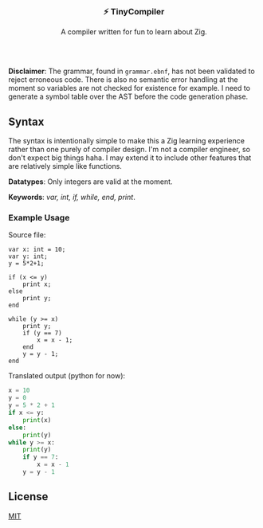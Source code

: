 <br/><br/>
<div>
    <h3 align="center">⚡ TinyCompiler</h3>
    <p align="center">
        A compiler written for fun to learn about Zig.
    </p>
</div>
<br><br>

**Disclaimer**: The grammar, found in `grammar.ebnf`, has not been validated to reject erroneous code. There is also no semantic error handling at the moment so variables are not checked for existence for example. I need to generate a symbol table over the AST before the code generation phase. 

## Syntax

The syntax is intentionally simple to make this a Zig learning experience rather than one purely of compiler design. I'm not a compiler engineer, so don't expect big things haha. I may extend it to include other features that are relatively simple like functions.

**Datatypes**: Only integers are valid at the moment.

**Keywords**: _var, int, if, while, end, print_.

### Example Usage
Source file:
```
var x: int = 10;
var y: int;
y = 5*2+1;

if (x <= y) 
    print x;
else
    print y;
end

while (y >= x)
    print y;
    if (y == 7)
        x = x - 1;
    end
    y = y - 1;
end
```

Translated output (python for now):
```py
x = 10
y = 0
y = 5 * 2 + 1
if x <= y:
	print(x)
else:
	print(y)
while y >= x:
	print(y)
	if y == 7:
		x = x - 1
	y = y - 1
```

## License

[MIT](https://github.com/williamfedele/tinycompiler/blob/main/LICENSE)
